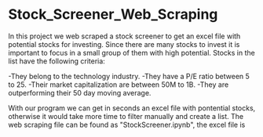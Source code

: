 # Stock_Screener_Web_Scraping

In this project we web scraped a stock screener to get an excel file with potential stocks for investing. Since there are many stocks to invest it is important to focus in a small group of them with high potential. Stocks in the list have the following criteria:

-They belong to the technology industry.
-They have a P/E ratio between 5 to 25.
-Their market capitalization are between 50M to 1B.
-They are outperforming their 50 day moving average.

With our program we can get in seconds an excel file with pontential stocks, otherwise it would take more time to filter manually and create a list. The web scraping file can be found as "StockScreener.ipynb", the excel file is  

